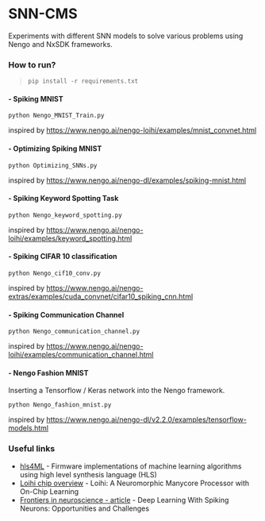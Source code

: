 # SNN-CMS
Experiments with different SNN models to solve various problems using Nengo and NxSDK frameworks.

### How to run?
>~~~~
>pip install -r requirements.txt
>~~~~

#### - Spiking MNIST
 `python Nengo_MNIST_Train.py`
 
inspired by https://www.nengo.ai/nengo-loihi/examples/mnist_convnet.html

#### - Optimizing Spiking MNIST
 `python Optimizing_SNNs.py`
 
inspired by https://www.nengo.ai/nengo-dl/examples/spiking-mnist.html

#### - Spiking Keyword Spotting Task
 `python Nengo_keyword_spotting.py`
 
inspired by https://www.nengo.ai/nengo-loihi/examples/keyword_spotting.html

#### - Spiking CIFAR 10 classification
 `python Nengo_cif10_conv.py`
 
inspired by https://www.nengo.ai/nengo-extras/examples/cuda_convnet/cifar10_spiking_cnn.html

#### - Spiking Communication Channel
 `python Nengo_communication_channel.py`
 
inspired by https://www.nengo.ai/nengo-loihi/examples/communication_channel.html

#### - Nengo Fashion MNIST
Inserting a Tensorflow / Keras network into the Nengo framework.

`python Nengo_fashion_mnist.py`
 
inspired by https://www.nengo.ai/nengo-dl/v2.2.0/examples/tensorflow-models.html


### Useful links

* [hls4ML](https://hls-fpga-machine-learning.github.io/hls4ml/) - Firmware implementations of machine learning algorithms using high level synthesis language (HLS)
* [Loihi chip overview](https://ieeexplore.ieee.org/stamp/stamp.jsp?tp=&arnumber=8259423) - Loihi: A Neuromorphic
Manycore Processor with
On-Chip Learning
* [Frontiers in neuroscience - article](https://www.frontiersin.org/articles/10.3389/fnins.2018.00774/full) - Deep Learning With Spiking Neurons: Opportunities and Challenges
